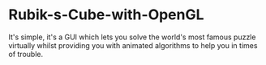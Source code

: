 # Rubik-s-Cube-with-OpenGL
It's simple, it's a GUI which lets you solve the world's most famous puzzle virtually whilst providing you with animated algorithms to help you in times of trouble.
